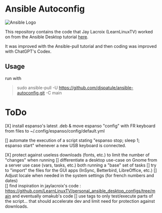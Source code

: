 # Ansible Autoconfig
![Ansible Logo](https://www.learnlinux.tv/wp-content/uploads/2020/12/ansible-e1607524003363.png)

This repository contains the code that Jay Lacroix (LearnLinuxTV) worked on from the Ansible Desktop tutorial [here](https://youtu.be/gIDywsGBqf4).

It was improved with the Ansible-pull tutorial and then coding was improved with ChatGPT's Codex.

## Usage
run with 
> sudo ansible-pull -U https://github.com/djspatule/ansible-autoconfig.git -C main

# ToDo

[X] install espanso's latest .deb & move espanso "config" with FR keyboard from files to ~/.config/espanso/config/default.yml


[] automate the execution of a script stating "espanso stop; sleep 1; espanso start" whenever a new USB keyboard is connected.

[X] protect against useless downloads (fonts, etc.) to limit the number of "changes" when running
[] differentiate a desktop use-case on Gnome from a server use case (vars, tasks, etc.) both running a "base" set of tasks
[] try to "import" the files for the GUI apps (InSync, Betterbird, LibreOffice, etc.)
[] Adjust locale when needed in the system settings (for french numbers and dates)  
[] find inspiration in jaylacroix's code : https://github.com/LearnLinuxTV/personal_ansible_desktop_configs/tree/main and eventually omakub's code
  [] use tags to only test/execute parts of the script... that should accelerate dev and limit need for protection against downloads.